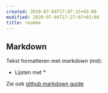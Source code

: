 ```yaml
---
created: 2020-07-04T17:07:15+03:00
modified: 2020-07-04T17:27:07+03:00
title: readme
---
```


## Markdown ##

Tekst formatteren met *markdown* (md):

* Lijsten met *

Zie ook [github markdown guide](https://guides.github.com/features/-markdown/)